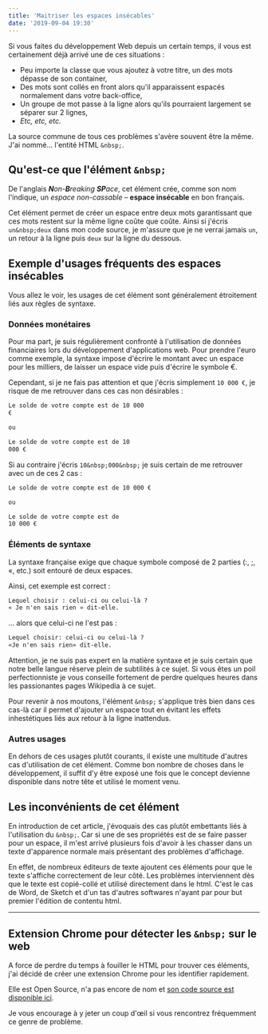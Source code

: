 ```yaml
---
title: 'Maitriser les espaces insécables'
date: '2019-09-04 19:30'
---
```


Si vous faites du développement Web depuis un certain temps, il vous est certainement déjà arrivé une de ces situations :

- Peu importe la classe que vous ajoutez à votre titre, un des mots dépasse de son container,
- Des mots sont collés en front alors qu'il apparaissent espacés normalement dans votre back-office,
- Un groupe de mot passe à la ligne alors qu'ils pourraient largement se séparer sur 2 lignes,
- _Etc, etc, etc._

La source commune de tous ces problèmes s'avère souvent être la même. J'ai nommé... l'entité HTML `&nbsp;`.

## Qu'est-ce que l'élément `&nbsp;`

De l'anglais _**N**on-**B**reaking **SP**ace_, cet élément crée, comme son nom l'indique, un _espace non-cassable_ – **espace insécable** en bon français.

Cet élément permet de créer un espace entre deux mots garantissant que ces mots restent sur la même ligne coûte que coûte. Ainsi si j'écris `un&nbsp;deux` dans mon code source, je m'assure que je ne verrai jamais `un`, un retour à la ligne puis `deux` sur la ligne du dessous.

## Exemple d'usages fréquents des espaces insécables

Vous allez le voir, les usages de cet élément sont généralement étroitement liés aux règles de syntaxe.

### Données monétaires

Pour ma part, je suis régulièrement confronté à l'utilisation de données financiaires lors du développement d'applications web. Pour prendre l'euro comme exemple, la syntaxe impose d'écrire le montant avec un espace pour les milliers, de laisser un espace vide puis d'écrire le symbole €.

Cependant, si je ne fais pas attention et que j'écris simplement `10 000 €`, je risque de me retrouver dans ces cas non désirables :

```txt
Le solde de votre compte est de 10 000
€

ou

Le solde de votre compte est de 10
000 €
```

Si au contraire j'écris `10&nbsp;000&nbsp;` je suis certain de me retrouver avec un de ces 2 cas :

```txt
Le solde de votre compte est de 10 000 €

ou

Le solde de votre compte est de
10 000 €
```

### Éléments de syntaxe

La syntaxe française exige que chaque symbole composé de 2 parties (:, ;, «, etc.) soit entouré de deux espaces.

Ainsi, cet exemple est correct :

```txt
Lequel choisir : celui-ci ou celui-là ?
« Je n'en sais rien » dit-elle.
```

... alors que celui-ci ne l'est pas :

```txt
Lequel choisir: celui-ci ou celui-là ?
«Je n'en sais rien» dit-elle.
```

Attention, je ne suis pas expert en la matière syntaxe et je suis certain que notre belle langue réserve plein de subtilités à ce sujet. Si vous êtes un poil perfectionniste je vous conseille fortement de perdre quelques heures dans les passionantes pages Wikipedia à ce sujet.

Pour revenir à nos moutons, l'élément `&nbsp;` s'applique très bien dans ces cas-là car il permet d'ajouter un espace tout en évitant les effets inhestétiques liés aux retour à la ligne inattendus.

### Autres usages

En dehors de ces usages plutôt courants, il existe une multitude d'autres cas d'utilisation de cet élément. Comme bon nombre de choses dans le développement, il suffit d'y être exposé une fois que le concept devienne disponible dans notre tête et utilisé le moment venu.

## Les inconvénients de cet élément

En introduction de cet article, j'évoquais des cas plutôt embettants liés à l'utilisation du `&nbsp;`. Car si une de ses propriétés est de se faire passer pour un espace, il m'est arrivé plusieurs fois d'avoir à les chasser dans un texte d'apparence normale mais présentant des problèmes d'affichage.

En effet, de nombreux éditeurs de texte ajoutent ces éléments pour que le texte s'affiche correctement de leur côté. Les problèmes interviennent dès que le texte est copié-collé et utilisé directement dans le html. C'est le cas de Word, de Sketch et d'un tas d'autres softwares n'ayant par pour but premier l'édition de contentu html.

---

## Extension Chrome pour détecter les `&nbsp;` sur le web

A force de perdre du temps à fouiller le HTML pour trouver ces éléments, j'ai décidé de créer une extension Chrome pour les identifier rapidement.

Elle est Open Source, n'a pas encore de nom et [son code source est disponible ici](https://github.com/jverneaut/nbsp).

Je vous encourage à y jeter un coup d'œil si vous rencontrez fréquemment ce genre de problème.
